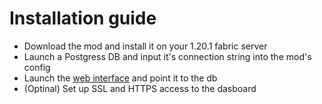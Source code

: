# Installation guide
- Download the mod and install it on your 1.20.1 fabric server
- Launch a Postgress DB and input it's connection string into the mod's config
- Launch the [web interface](https://github.com/xhos/stats-analysis) and point it to the db
- (Optinal) Set up SSL and HTTPS access to the dasboard
